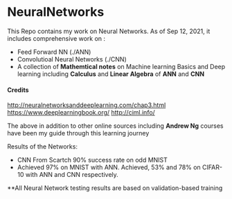 # NeuralNetworks

This Repo contains my work on Neural Networks. As of Sep 12, 2021, it includes comprehensive work on :

- Feed Forward NN (./ANN)
- Convolutioal Neural Networks (./CNN)
- A collection of **Mathemtical notes** on Machine learning Basics and Deep learning including **Calculus** and **Linear Algebra** of **ANN** and **CNN**

#### Credits

http://neuralnetworksanddeeplearning.com/chap3.html
https://www.deeplearningbook.org/
http://ciml.info/

The above in addition to other online sources including **Andrew Ng** courses have been my guide through this learning journey


Results of the Networks:
 - CNN From Scartch 90% success rate on odd MNIST
 - Achieved 97% on MNIST with ANN. Achieved, 53% and 78% on CIFAR-10 with ANN and CNN respectively.






**All Neural Network testing results are based on validation-based training
